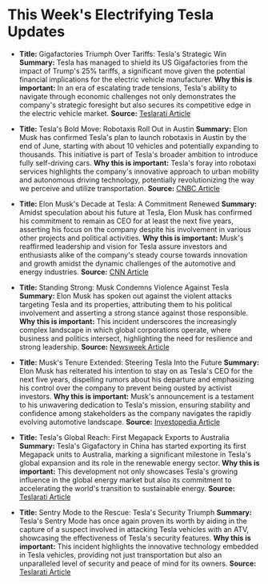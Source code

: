 # This Week's Electrifying Tesla Updates

- **Title:** Gigafactories Triumph Over Tariffs: Tesla's Strategic Win
  **Summary:** Tesla has managed to shield its US Gigafactories from the impact of Trump's 25% tariffs, a significant move given the potential financial implications for the electric vehicle manufacturer.
  **Why this is important:** In an era of escalating trade tensions, Tesla's ability to navigate through economic challenges not only demonstrates the company's strategic foresight but also secures its competitive edge in the electric vehicle market.
  **Source:** [Teslarati Article](https://www.teslarati.com/tesla-gigafactory-us-trump-25-percent-tariffs/)

- **Title:** Tesla's Bold Move: Robotaxis Roll Out in Austin
  **Summary:** Elon Musk has confirmed Tesla's plan to launch robotaxis in Austin by the end of June, starting with about 10 vehicles and potentially expanding to thousands. This initiative is part of Tesla's broader ambition to introduce fully self-driving cars.
  **Why this is important:** Tesla's foray into robotaxi services highlights the company's innovative approach to urban mobility and autonomous driving technology, potentially revolutionizing the way we perceive and utilize transportation.
  **Source:** [CNBC Article](https://www.cnbc.com/2025/05/20/elon-musk-tesla-robotaxi.html)

- **Title:** Elon Musk's Decade at Tesla: A Commitment Renewed
  **Summary:** Amidst speculation about his future at Tesla, Elon Musk has confirmed his commitment to remain as CEO for at least the next five years, asserting his focus on the company despite his involvement in various other projects and political activities.
  **Why this is important:** Musk's reaffirmed leadership and vision for Tesla assure investors and enthusiasts alike of the company's steady course towards innovation and growth amidst the dynamic challenges of the automotive and energy industries.
  **Source:** [CNN Article](https://www.cnn.com/2025/05/20/cars/tesla-elon-musk-ceo)

- **Title:** Standing Strong: Musk Condemns Violence Against Tesla
  **Summary:** Elon Musk has spoken out against the violent attacks targeting Tesla and its properties, attributing them to his political involvement and asserting a strong stance against those responsible.
  **Why this is important:** This incident underscores the increasingly complex landscape in which global corporations operate, where business and politics intersect, highlighting the need for resilience and strong leadership.
  **Source:** [Newsweek Article](https://www.newsweek.com/elon-musk-slams-massive-violence-against-tesla-ive-not-harmed-anyone-2074678)

- **Title:** Musk's Tenure Extended: Steering Tesla Into the Future
  **Summary:** Elon Musk has reiterated his intention to stay on as Tesla's CEO for the next five years, dispelling rumors about his departure and emphasizing his control over the company to prevent being ousted by activist investors.
  **Why this is important:** Musk's announcement is a testament to his unwavering dedication to Tesla's mission, ensuring stability and confidence among stakeholders as the company navigates the rapidly evolving automotive landscape.
  **Source:** [Investopedia Article](https://www.investopedia.com/elon-musk-says-he-plans-to-stay-tesla-s-ceo-for-next-5-years-11738240)

- **Title:** Tesla's Global Reach: First Megapack Exports to Australia
  **Summary:** Tesla's Gigafactory in China has started exporting its first Megapack units to Australia, marking a significant milestone in Tesla's global expansion and its role in the renewable energy sector.
  **Why this is important:** This development not only showcases Tesla's growing influence in the global energy market but also its commitment to accelerating the world's transition to sustainable energy.
  **Source:** [Teslarati Article](https://www.teslarati.com/tesla-china-first-megapack-exports-headed-big-battery-australia/)

- **Title:** Sentry Mode to the Rescue: Tesla's Security Triumph
  **Summary:** Tesla's Sentry Mode has once again proven its worth by aiding in the capture of a suspect involved in attacking Tesla vehicles with an ATV, showcasing the effectiveness of Tesla's security features.
  **Why this is important:** This incident highlights the innovative technology embedded in Tesla vehicles, providing not just transportation but also an unparalleled level of security and peace of mind for its owners.
  **Source:** [Teslarati Article](https://www.teslarati.com/tesla-attack-texarkana/)